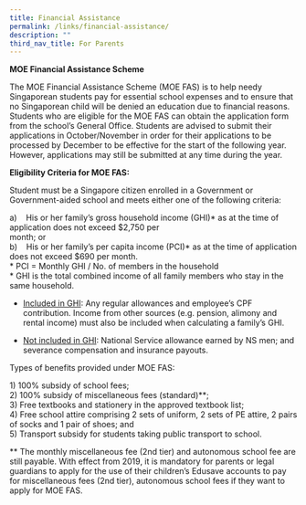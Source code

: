 ```yaml
---
title: Financial Assistance
permalink: /links/financial-assistance/
description: ""
third_nav_title: For Parents
---
```

**MOE Financial Assistance Scheme**

The MOE Financial Assistance Scheme (MOE FAS) is to help needy Singaporean students pay for essential school expenses and to ensure that no Singaporean child will be denied an education due to financial reasons. Students who are eligible for the MOE FAS can obtain the application form from the school’s General Office. Students are advised to submit their applications in October/November in order for their applications to be processed by December to be effective for the start of the following year. However, applications may still be submitted at any time during the year.

  

**Eligibility Criteria for MOE FAS:**

Student must be a Singapore citizen enrolled in a Government or Government-aided school and meets either one of the following criteria:

a)&nbsp;&nbsp; &nbsp;His or her family’s gross household income (GHI)* as at the time of application does not exceed $2,750 per
<br>month; or
<br>b)&nbsp;&nbsp; &nbsp;His or her family’s per capita income (PCI)* as at the time of application does not exceed $690 per month.
    <br>*   PCI = Monthly GHI / No. of members in the household
    <br>* GHI is the total combined income of all family members who stay in the same household.

*   <u>Included in GHI</u>: Any regular allowances and employee’s CPF contribution. Income from other sources (e.g. pension, alimony and rental income) must also be included when calculating a family’s GHI.  
    
*   <u>Not included in GHI</u>: National Service allowance earned by NS men; and severance compensation and insurance payouts.  
    

  

Types of benefits provided under MOE FAS:

1\) 100% subsidy of school fees; <br>
2\) 100% subsidy of miscellaneous fees (standard)\**;<br>
3\) Free textbooks and stationery in the approved textbook list;<br>
4\) Free school attire comprising 2 sets of uniform, 2 sets of PE attire, 2 pairs of socks and 1 pair of shoes; and<br>
5\) Transport subsidy for students taking public transport to school.

** The monthly miscellaneous fee (2nd tier) and autonomous school fee are still payable. With effect from 2019, it is mandatory for parents or legal guardians to apply for the use of their children’s Edusave accounts to pay for miscellaneous fees (2nd tier), autonomous school fees if they want to apply for MOE FAS.